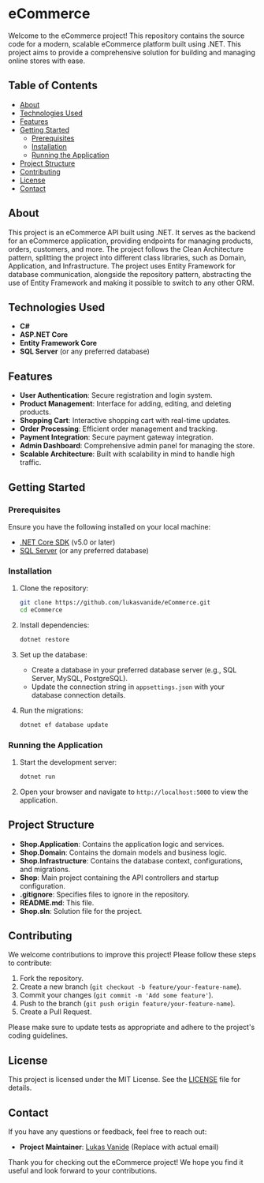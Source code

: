 # eCommerce

Welcome to the eCommerce project! This repository contains the source code for a modern, scalable eCommerce platform built using .NET. This project aims to provide a comprehensive solution for building and managing online stores with ease.

## Table of Contents

- [About](#about)
- [Technologies Used](#technologies-used)
- [Features](#features)
- [Getting Started](#getting-started)
  - [Prerequisites](#prerequisites)
  - [Installation](#installation)
  - [Running the Application](#running-the-application)
- [Project Structure](#project-structure)
- [Contributing](#contributing)
- [License](#license)
- [Contact](#contact)

## About

This project is an eCommerce API built using .NET. It serves as the backend for an eCommerce application, providing endpoints for managing products, orders, customers, and more. The project follows the Clean Architecture pattern, splitting the project into different class libraries, such as Domain, Application, and Infrastructure. The project uses Entity Framework for database communication, alongside the repository pattern, abstracting the use of Entity Framework and making it possible to switch to any other ORM.

## Technologies Used

- **C#**
- **ASP.NET Core**
- **Entity Framework Core**
- **SQL Server** (or any preferred database)

## Features

- **User Authentication**: Secure registration and login system.
- **Product Management**: Interface for adding, editing, and deleting products.
- **Shopping Cart**: Interactive shopping cart with real-time updates.
- **Order Processing**: Efficient order management and tracking.
- **Payment Integration**: Secure payment gateway integration.
- **Admin Dashboard**: Comprehensive admin panel for managing the store.
- **Scalable Architecture**: Built with scalability in mind to handle high traffic.

## Getting Started

### Prerequisites

Ensure you have the following installed on your local machine:

- [.NET Core SDK](https://dotnet.microsoft.com/download/dotnet-core) (v5.0 or later)
- [SQL Server](https://www.microsoft.com/en-us/sql-server/sql-server-downloads) (or any preferred database)

### Installation

1. Clone the repository:
   ```sh
   git clone https://github.com/lukasvanide/eCommerce.git
   cd eCommerce
   ```

2. Install dependencies:
   ```sh
   dotnet restore
   ```

3. Set up the database:
   - Create a database in your preferred database server (e.g., SQL Server, MySQL, PostgreSQL).
   - Update the connection string in `appsettings.json` with your database connection details.

4. Run the migrations:
   ```sh
   dotnet ef database update
   ```

### Running the Application

1. Start the development server:
   ```sh
   dotnet run
   ```

2. Open your browser and navigate to `http://localhost:5000` to view the application.

## Project Structure

- **Shop.Application**: Contains the application logic and services.
- **Shop.Domain**: Contains the domain models and business logic.
- **Shop.Infrastructure**: Contains the database context, configurations, and migrations.
- **Shop**: Main project containing the API controllers and startup configuration.
- **.gitignore**: Specifies files to ignore in the repository.
- **README.md**: This file.
- **Shop.sln**: Solution file for the project.

## Contributing

We welcome contributions to improve this project! Please follow these steps to contribute:

1. Fork the repository.
2. Create a new branch (`git checkout -b feature/your-feature-name`).
3. Commit your changes (`git commit -m 'Add some feature'`).
4. Push to the branch (`git push origin feature/your-feature-name`).
5. Create a Pull Request.

Please make sure to update tests as appropriate and adhere to the project's coding guidelines.

## License

This project is licensed under the MIT License. See the [LICENSE](LICENSE) file for details.

## Contact

If you have any questions or feedback, feel free to reach out:

- **Project Maintainer**: [Lukas Vanide](mailto:lukas@example.com) (Replace with actual email)

Thank you for checking out the eCommerce project! We hope you find it useful and look forward to your contributions.
